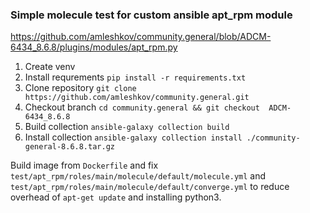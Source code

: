 ### Simple molecule test for custom ansible apt_rpm module
https://github.com/amleshkov/community.general/blob/ADCM-6434_8.6.8/plugins/modules/apt_rpm.py
1. Create venv
2. Install requrements `pip install -r requirements.txt`
3. Clone repository `git clone https://github.com/amleshkov/community.general.git`
4. Checkout branch `cd community.general && git checkout  ADCM-6434_8.6.8`
5. Build collection `ansible-galaxy collection build`
6. Install collection `ansible-galaxy collection install ./community-general-8.6.8.tar.gz`

Build image from `Dockerfile` and fix `test/apt_rpm/roles/main/molecule/default/molecule.yml` and `test/apt_rpm/roles/main/molecule/default/converge.yml` to reduce overhead of `apt-get update` and  installing python3.
